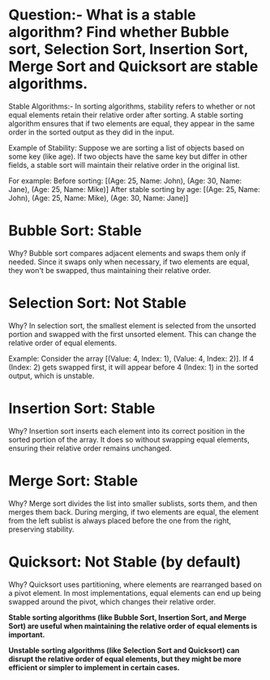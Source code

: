 # Question:- What is a stable algorithm? Find whether Bubble sort, Selection Sort, Insertion Sort, Merge Sort and Quicksort are stable algorithms.

Stable Algorithms:- In sorting algorithms, stability refers to whether or not equal elements retain their relative order after sorting. A stable sorting algorithm ensures that if two elements are equal, they appear in the same order in the sorted output as they did in the input.

Example of Stability:
Suppose we are sorting a list of objects based on some key (like age). If two objects have the same key but differ in other fields, a stable sort will maintain their relative order in the original list.

For example:
Before sorting: [(Age: 25, Name: John), (Age: 30, Name: Jane), (Age: 25, Name: Mike)]
After stable sorting by age: [(Age: 25, Name: John), (Age: 25, Name: Mike), (Age: 30, Name: Jane)]

# Bubble Sort: Stable
Why? Bubble sort compares adjacent elements and swaps them only if needed. Since it swaps only when necessary, if two elements are equal, they won't be swapped, thus maintaining their relative order.


# Selection Sort: Not Stable
Why? In selection sort, the smallest element is selected from the unsorted portion and swapped with the first unsorted element. This can change the relative order of equal elements.

Example:
Consider the array [(Value: 4, Index: 1), (Value: 4, Index: 2)].
If 4 (Index: 2) gets swapped first, it will appear before 4 (Index: 1) in the sorted output, which is unstable.


# Insertion Sort: Stable
Why? Insertion sort inserts each element into its correct position in the sorted portion of the array. It does so without swapping equal elements, ensuring their relative order remains unchanged.


# Merge Sort: Stable
Why? Merge sort divides the list into smaller sublists, sorts them, and then merges them back. During merging, if two elements are equal, the element from the left sublist is always placed before the one from the right, preserving stability.


# Quicksort: Not Stable (by default)
Why? Quicksort uses partitioning, where elements are rearranged based on a pivot element. In most implementations, equal elements can end up being swapped around the pivot, which changes their relative order.

**Stable sorting algorithms (like Bubble Sort, Insertion Sort, and Merge Sort) are useful when maintaining the relative order of equal elements is important.**


**Unstable sorting algorithms (like Selection Sort and Quicksort) can disrupt the relative order of equal elements, but they might be more efficient or simpler to implement in certain cases.**